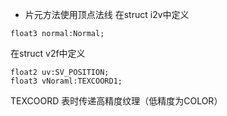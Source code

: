 * 片元方法使用顶点法线
在struct i2v中定义
```shader
float3 normal:Normal;
```
在struct v2f中定义
```shader
float2 uv:SV_POSITION;
float3 vNoraml:TEXCOORD1;
```
TEXCOORD 表时传递高精度纹理（低精度为COLOR）

